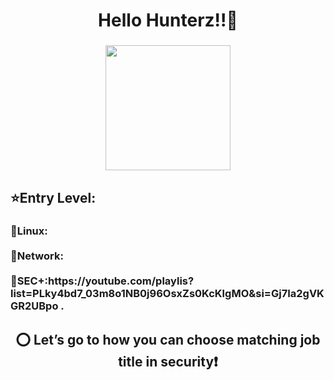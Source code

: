 <h1 align="center">Hello Hunterz!!👋</h1>

###

<div align="center">
  <img height="200" src="https://www.icegif.com/wp-content/uploads/2021/11/icegif-1562.gif"  />
</div>

###

<h2 align="left">⭐Entry Level:</h2>

###

<h3 align="left">🔗Linux: <br><br>🔗Network:<br><br>🔗SEC+:https://youtube.com/playlis?list=PLky4bd7_03m8o1NB0j96OsxZs0KcKlgMO&si=Gj7Ia2gVKGR2UBpo .</h3>

###

<p align="left"></p>

###

<h2 align="center">⭕ Let’s go to how you can choose matching job title in security❗</h2>

###
